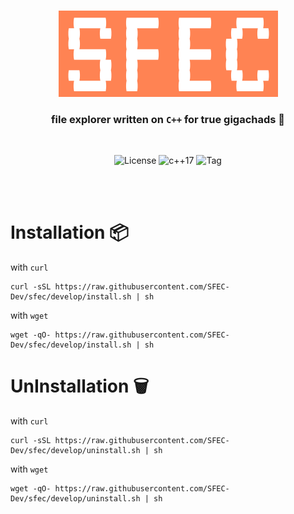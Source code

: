 
<div align="center">

###

![logo](./images/sfec_logotype5.png)

###

<h3>
  file explorer written on <code>C++</code> for true gigachads 💪 
</h3>
<br>


![License](https://shields.io/github/license/SFEC-Dev/sfec?style=for-the-badge)
![c++17](https://img.shields.io/badge/cpp-c%2B%2B17-purple?style=for-the-badge)
![Tag](https://shields.io/github/tag/SFEC-Dev/sfec?style=for-the-badge)

<br>
</div>


<br>
</div>

# Installation 📦

with `curl`
```fish                   
curl -sSL https://raw.githubusercontent.com/SFEC-Dev/sfec/develop/install.sh | sh
```

with `wget`
```fish                   
wget -qO- https://raw.githubusercontent.com/SFEC-Dev/sfec/develop/install.sh | sh
```


# UnInstallation 🗑

with `curl`
```fish                   
curl -sSL https://raw.githubusercontent.com/SFEC-Dev/sfec/develop/uninstall.sh | sh
```

with `wget`
```fish                   
wget -qO- https://raw.githubusercontent.com/SFEC-Dev/sfec/develop/uninstall.sh | sh
```


